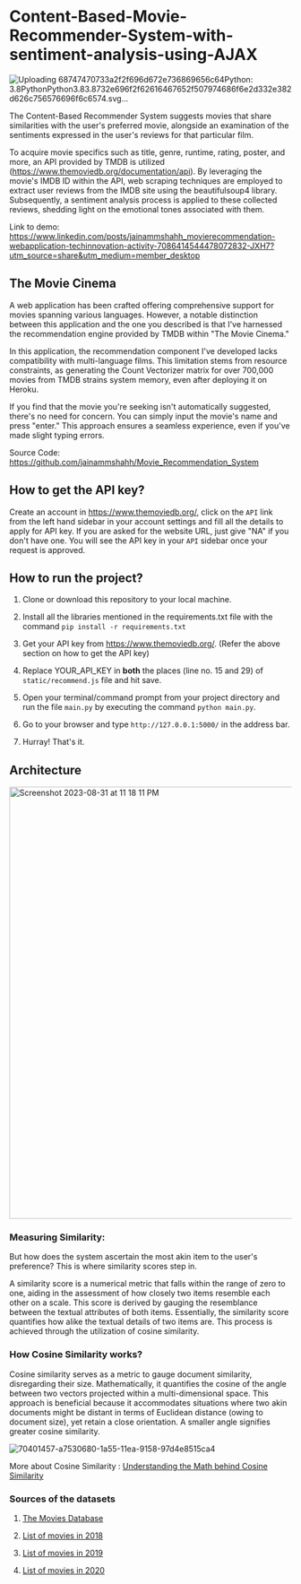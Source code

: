 # Content-Based-Movie-Recommender-System-with-sentiment-analysis-using-AJAX
![Uploading 68747470733a2f2f696d672e736869656c64<svg xmlns="http://www.w3.org/2000/svg" xmlns:xlink="http://www.w3.org/1999/xlink" width="76" height="20" role="img" aria-label="Python: 3.8"><title>Python: 3.8</title><linearGradient id="s" x2="0" y2="100%"><stop offset="0" stop-color="#bbb" stop-opacity=".1"/><stop offset="1" stop-opacity=".1"/></linearGradient><clipPath id="r"><rect width="76" height="20" rx="3" fill="#fff"/></clipPath><g clip-path="url(#r)"><rect width="49" height="20" fill="#555"/><rect x="49" width="27" height="20" fill="blueviolet"/><rect width="76" height="20" fill="url(#s)"/></g><g fill="#fff" text-anchor="middle" font-family="Verdana,Geneva,DejaVu Sans,sans-serif" text-rendering="geometricPrecision" font-size="110"><text aria-hidden="true" x="255" y="150" fill="#010101" fill-opacity=".3" transform="scale(.1)" textLength="390">Python</text><text x="255" y="140" transform="scale(.1)" fill="#fff" textLength="390">Python</text><text aria-hidden="true" x="615" y="150" fill="#010101" fill-opacity=".3" transform="scale(.1)" textLength="170">3.8</text><text x="615" y="140" transform="scale(.1)" fill="#fff" textLength="170">3.8</text></g></svg>732e696f2f62616467652f507974686f6e2d332e382d626c756576696f6c6574.svg…]()


The Content-Based Recommender System suggests movies that share similarities with the user's preferred movie, alongside an examination of the sentiments expressed in the user's reviews for that particular film.

To acquire movie specifics such as title, genre, runtime, rating, poster, and more, an API provided by TMDB is utilized (https://www.themoviedb.org/documentation/api). By leveraging the movie's IMDB ID within the API, web scraping techniques are employed to extract user reviews from the IMDB site using the beautifulsoup4 library. Subsequently, a sentiment analysis process is applied to these collected reviews, shedding light on the emotional tones associated with them.

Link to demo: https://www.linkedin.com/posts/jainammshahh_movierecommendation-webapplication-techinnovation-activity-7086414544478072832-JXH7?utm_source=share&utm_medium=member_desktop

## The Movie Cinema

A web application has been crafted offering comprehensive support for movies spanning various languages. However, a notable distinction between this application and the one you described is that I've harnessed the recommendation engine provided by TMDB within "The Movie Cinema."

In this application, the recommendation component I've developed lacks compatibility with multi-language films. This limitation stems from resource constraints, as generating the Count Vectorizer matrix for over 700,000 movies from TMDB strains system memory, even after deploying it on Heroku.

If you find that the movie you're seeking isn't automatically suggested, there's no need for concern. You can simply input the movie's name and press "enter." This approach ensures a seamless experience, even if you've made slight typing errors.

Source Code: https://github.com/jainammshahh/Movie_Recommendation_System



## How to get the API key?

Create an account in https://www.themoviedb.org/, click on the `API` link from the left hand sidebar in your account settings and fill all the details to apply for API key. If you are asked for the website URL, just give "NA" if you don't have one. You will see the API key in your `API` sidebar once your request is approved.

## How to run the project?

1. Clone or download this repository to your local machine.

2. Install all the libraries mentioned in the requirements.txt file with the command `pip install -r requirements.txt`

3. Get your API key from https://www.themoviedb.org/. (Refer the above section on how to get the API key) 

4. Replace YOUR_API_KEY in **both** the places (line no. 15 and 29) of `static/recommend.js` file and hit save.

5. Open your terminal/command prompt from your project directory and run the file `main.py` by executing the command `python main.py`.

6. Go to your browser and type `http://127.0.0.1:5000/` in the address bar.

7. Hurray! That's it.

## Architecture
<img width="771" alt="Screenshot 2023-08-31 at 11 18 11 PM" src="https://github.com/jainammshahh/Movie_Recommendation_System/assets/114266749/a47b6573-fade-448e-bcbb-301aaef534bd">


### Measuring Similarity:

But how does the system ascertain the most akin item to the user's preference? This is where similarity scores step in.

A similarity score is a numerical metric that falls within the range of zero to one, aiding in the assessment of how closely two items resemble each other on a scale. This score is derived by gauging the resemblance between the textual attributes of both items. Essentially, the similarity score quantifies how alike the textual details of two items are. This process is achieved through the utilization of cosine similarity.

### How Cosine Similarity works?

Cosine similarity serves as a metric to gauge document similarity, disregarding their size. Mathematically, it quantifies the cosine of the angle between two vectors projected within a multi-dimensional space. This approach is beneficial because it accommodates situations where two akin documents might be distant in terms of Euclidean distance (owing to document size), yet retain a close orientation. A smaller angle signifies greater cosine similarity.

![70401457-a7530680-1a55-11ea-9158-97d4e8515ca4](https://github.com/jainammshahh/Movie_Recommendation_System/assets/114266749/ab55d273-672a-4c08-b6bd-f337493a75f3)

More about Cosine Similarity : [Understanding the Math behind Cosine Similarity](https://www.machinelearningplus.com/nlp/cosine-similarity/)

### Sources of the datasets

1. [The Movies Database](https://www.kaggle.com/datasets/rounakbanik/the-movies-dataset)  

3. [List of movies in 2018](https://en.wikipedia.org/wiki/List_of_American_films_of_2018)

4. [List of movies in 2019](https://en.wikipedia.org/wiki/List_of_American_films_of_2019)
   
5. [List of movies in 2020](https://en.wikipedia.org/wiki/List_of_American_films_of_2020)
